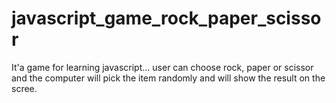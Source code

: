 # javascript_game_rock_paper_scissor
It'a game for learning javascript...
user can choose rock, paper or scissor and the computer will pick the item randomly and will show the result on the scree. 
